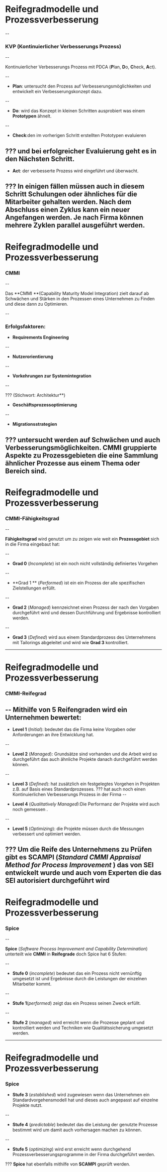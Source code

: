 # Reifegradmodelle und Prozessverbesserung

--

### KVP (Kontinuierlicher Verbesserungs Prozess)

--

Kontinuierlicher Verbesserungs Prozess mit PDCA (**P**lan, **D**o, **C**heck, **A**ct).

--

* **Plan**: untersucht den Prozess auf Verbesserungsmöglichkeiten und entwickelt ein Verbesserungskonzept dazu. 

--

* **Do**: wird das Konzept in kleinen Schritten ausprobiert was einem **Prototypen** ähnelt.

--

* **Check**:den im vorherigen Schritt erstellten Prototypen evaluieren 

???
und bei erfolgreicher Evaluierung geht es in den Nächsten Schritt. 
--

* **Act**: der verbesserte Prozess wird eingeführt und überwacht.


???
In einigen fällen müssen auch in diesem Schritt Schulungen oder ähnliches für die Mitarbeiter gehalten werden. 
Nach dem Abschluss einen **Zyklus** kann ein neuer Angefangen werden. Je nach Firma können mehrere **Zyklen** parallel ausgeführt werden.
---

# Reifegradmodelle und Prozessverbesserung

### CMMI

--

Das **CMMI **(Capability Maturity Model Integration) zielt darauf ab Schwächen und Stärken in den Prozessen eines Unternehmen zu Finden und diese dann zu Optimieren.

--

### Erfolgsfaktoren:

* **Requirements Engineering**

--

* **Nutzerorientierung**

--

* **Vorkehrungen zur Systemintegration**

--

???
(Stichwort: Architektur**)
* **Geschäftsprozessoptimierung**

--

* **Migrationsstrategien**

???
untersucht werden auf Schwächen und auch Verbesserungsmöglichkeiten. **CMMI** gruppierte Aspekte zu Prozessgebieten die eine Sammlung ähnlicher Prozesse aus einem Thema oder Bereich sind.
---

# Reifegradmodelle und Prozessverbesserung

### CMMI-Fähigkeitsgrad

--

**Fähigkeitsgrad** wird genutzt um zu zeigen wie weit ein **Prozessgebiet** sich in die Firma eingebaut hat:

--

* **Grad 0** (*Incomplete*) ist ein noch nicht vollständig definiertes Vorgehen

--

* **Grad 1 ** (*Performed*) ist ein ein Prozess der alle spezifischen Zielstellungen erfüllt.

--

* **Grad 2** (*Managed*) kennzeichnet einen Prozess der nach den Vorgaben durchgeführt wird und dessen Durchführung und Ergebnisse kontrolliert werden.

--

* **Grad 3** (*Defined*) wird aus einem Standardprozess des Unternehmens mit Tailorings abgeleitet und wird wie **Grad 3** kontrolliert.

---

# Reifegradmodelle und Prozessverbesserung

### CMMI-Reifegrad

--
Mithilfe von 5 **Reifengraden** wird ein Unternehmen bewertet:
--

* **Level 1** (*Initial*): bedeutet das die Firma keine Vorgaben oder Anforderungen an ihre Entwicklung hat.

--

* **Level 2** (*Managed*): Grundsätze sind vorhanden und die Arbeit wird so durchgeführt das auch ähnliche Projekte danach durchgeführt werden können.

--

* **Level 3** (*Defined*): hat zusätzlich ein festgelegtes Vorgehen in Projekten z.B. auf Basis eines Standardprozesses.
???
hat auch noch einen Kontinuierlichen Verbesserungs Prozess in der Firma
--

* **Level 4** (*Qualitatively Managed*):Die Performanz der Projekte wird auch noch gemessen .

--

* **Level 5** (*Optimizing*): die Projekte müssen durch die Messungen verbessert und optimiert werden.

???
Um die Reife des Unternehmens zu Prüfen gibt es **SCAMPI** (*Standard CMMI Appraisal Method*
*for Process Improvement* ) das von **SEI** entwickelt wurde und auch vom Experten die das **SEI** autorisiert durchgeführt wird
---


# Reifegradmodelle und Prozessverbesserung

### Spice

--

**Spice** (*Software Process Improvement and Capability Determination*) unterteilt wie **CMMI** in **Reifegrade** doch Spice hat 6 Stufen:

--

* **Stufe 0** (*incomplete*) bedeutet das ein Prozess nicht vernünftig umgesetzt ist und Ergebnisse durch die Leistungen der einzelnen Mitarbeiter kommt.

--

* **Stufe 1**(*performed*) zeigt das ein Prozess seinen Zweck erfüllt.

--

* **Stufe 2** (*managed*) wird erreicht wenn die Prozesse geplant und kontrolliert werden und Techniken wie Qualitätssicherung umgesetzt werden. 

---

# Reifegradmodelle und Prozessverbesserung

### Spice

* **Stufe 3** (*established*) wird zugewiesen wenn das Unternehmen ein Standardvorgehensmodell hat und dieses auch angepasst auf einzelne Projekte nutzt.

--

* **Stufe 4** (*predictable*) bedeutet das die Leistung der genutzte Prozesse bestimmt wird um damit auch vorhersagen machen zu können.

--

* **Stufe 5** (*optimizing*) wird erst erreicht wenn durchgehend Prozessverbesserungsprogramme in der Firma durchgeführt werden.

???
**Spice** hat ebenfalls mithilfe von **SCAMPI** geprüft werden.